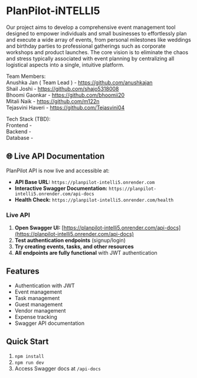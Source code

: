 # PlanPilot-iNTELLI5
Our project aims to develop a comprehensive event management
tool designed to empower individuals and small businesses to effortlessly plan
and execute a wide array of events, from personal milestones like weddings
and birthday parties to professional gatherings such as corporate workshops
and product launches. The core vision is to eliminate the chaos and stress
typically associated with event planning by centralizing all logistical aspects
into a single, intuitive platform. <br>

Team Members: <br>
Anushka Jan ( Team Lead ) - https://github.com/anushkajan <br>
Shail Joshi - https://github.com/shajo5318008 <br>
Bhoomi Gaonkar - https://github.com/bhoomii20 <br> 
Mitali Naik - https://github.com/m122n <br>
Tejasvini Haveri - https://github.com/Tejasvini04 <br>

Tech Stack (TBD): <br>
Frontend -  <br>
Backend -  <br>
Database -  <br>

## 🌐 Live API Documentation

PlanPilot API is now live and accessible at:
- **API Base URL:** `https://planpilot-intelli5.onrender.com`
- **Interactive Swagger Documentation:** `https://planpilot-intelli5.onrender.com/api-docs`
- **Health Check:** `https://planpilot-intelli5.onrender.com/health`

### Live API
1. **Open Swagger UI:** [https://planpilot-intelli5.onrender.com/api-docs](https://planpilot-intelli5.onrender.com/api-docs)
2. **Test authentication endpoints** (signup/login)
3. **Try creating events, tasks, and other resources**
4. **All endpoints are fully functional** with JWT authentication

## Features
- Authentication with JWT
- Event management
- Task management
- Guest management
- Vendor management
- Expense tracking
- Swagger API documentation

## Quick Start
1. `npm install`
2. `npm run dev`
3. Access Swagger docs at `/api-docs`
